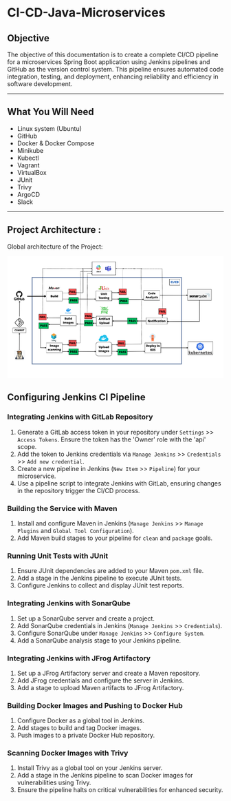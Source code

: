 # CI-CD-Java-Microservices

## Objective

The objective of this documentation is to create a complete CI/CD pipeline for a microservices Spring Boot application using Jenkins pipelines and GitHub as the version control system. This pipeline ensures automated code integration, testing, and deployment, enhancing reliability and efficiency in software development.

---

## What You Will Need

- Linux system (Ubuntu)
- GitHub
- Docker & Docker Compose
- Minikube
- Kubectl
- Vagrant
- VirtualBox
- JUnit
- Trivy
- ArgoCD
- Slack

---

## Project Architecture :
Global architecture of the Project:

 ![Global Architecture](./Images/Global%20Architecture.png)
 ## Configuring Jenkins CI Pipeline

### Integrating Jenkins with GitLab Repository

1. Generate a GitLab access token in your repository under `Settings` >> `Access Tokens`. Ensure the token has the 'Owner' role with the 'api' scope.
2. Add the token to Jenkins credentials via `Manage Jenkins` >> `Credentials` >> `Add new credential`.
3. Create a new pipeline in Jenkins (`New Item` >> `Pipeline`) for your microservice.
4. Use a pipeline script to integrate Jenkins with GitLab, ensuring changes in the repository trigger the CI/CD process.

### Building the Service with Maven

1. Install and configure Maven in Jenkins (`Manage Jenkins` >> `Manage Plugins` and `Global Tool Configuration`).
2. Add Maven build stages to your pipeline for `clean` and `package` goals.

### Running Unit Tests with JUnit

1. Ensure JUnit dependencies are added to your Maven `pom.xml` file.
2. Add a stage in the Jenkins pipeline to execute JUnit tests.
3. Configure Jenkins to collect and display JUnit test reports.

### Integrating Jenkins with SonarQube

1. Set up a SonarQube server and create a project.
2. Add SonarQube credentials in Jenkins (`Manage Jenkins` >> `Credentials`).
3. Configure SonarQube under `Manage Jenkins` >> `Configure System`.
4. Add a SonarQube analysis stage to your Jenkins pipeline.

### Integrating Jenkins with JFrog Artifactory

1. Set up a JFrog Artifactory server and create a Maven repository.
2. Add JFrog credentials and configure the server in Jenkins.
3. Add a stage to upload Maven artifacts to JFrog Artifactory.

### Building Docker Images and Pushing to Docker Hub

1. Configure Docker as a global tool in Jenkins.
2. Add stages to build and tag Docker images.
3. Push images to a private Docker Hub repository.

### Scanning Docker Images with Trivy

1. Install Trivy as a global tool on your Jenkins server.
2. Add a stage in the Jenkins pipeline to scan Docker images for vulnerabilities using Trivy.
3. Ensure the pipeline halts on critical vulnerabilities for enhanced security.

